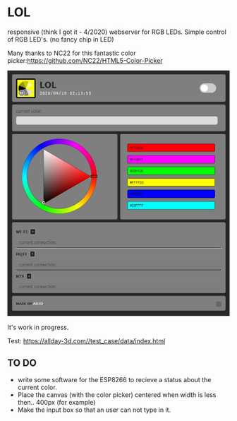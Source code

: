 # LOL
responsive (think I got it - 4/2020) webserver for RGB LEDs.
Simple control of RGB LED's. (no fancy chip in LED)

Many thanks to NC22 for this fantastic color picker:https://github.com/NC22/HTML5-Color-Picker

![Diagram](https://github.com/Allday3D/LOL/blob/master/real_view.jpg)

It's work in progress.

Test: https://allday-3d.com//test_case/data/index.html


## TO DO

- write some software for the ESP8266 to recieve a status about the current color.
- Place the canvas (with the color picker) centered when width is less then.. 400px (for example)
- Make the input box so that an user can not type in it.
